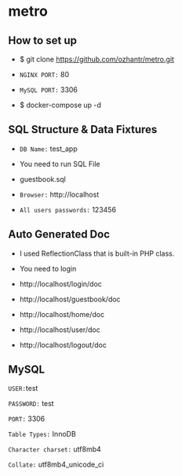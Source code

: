 # metro

How to set up
---
- $ git clone https://github.com/ozhantr/metro.git

- `NGINX PORT:` 80
- `MySQL PORT:` 3306

- $ docker-compose up -d


SQL Structure & Data Fixtures
---
- `DB Name:` test_app
- You need to run SQL File
- guestbook.sql

- `Browser:` http://localhost
- `All users passwords:` 123456

Auto Generated Doc
---
- I used ReflectionClass that is built-in PHP class.
- You need to login

- http://localhost/login/doc
- http://localhost/guestbook/doc
- http://localhost/home/doc
- http://localhost/user/doc
- http://localhost/logout/doc


MySQL
---
`USER:`test

`PASSWORD:` test

`PORT:` 3306

`Table Types:` InnoDB

`Character charset:` utf8mb4

`Collate:` utf8mb4_unicode_ci

